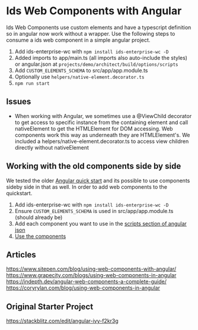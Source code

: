 # Ids Web Components with Angular

Ids Web Components use custom elements and have a typescript definition so in angular now work without a wrapper. Use the following steps to consume a ids web component in a simple angular project.

1. Add ids-enterprise-wc with `npm install ids-enterprise-wc -D`
1. Added imports to app/main.ts (all imports also auto-include the styles) or angular.json at `projects/demo/architect/build/options/scripts`
1. Add `CUSTOM_ELEMENTS_SCHEMA` to src/app/app.module.ts
1. Optionally use `helpers/native-element.decorator.ts`
1. `npm run start`

## Issues

- When working with Angular, we sometimes use a @ViewChild decorator to get access to specific instance from the containing element and call nativeElement to get the HTMLElement for DOM accessing. Web components work this way as underneath they are HTMLElement's. We included a helpers/native-element.decorator.ts to access view children directly without nativeElement

## Working with the old components side by side

We tested the older [Angular quick start](https://github.com/infor-design/enterprise-ng-quickstart) and its possible to use components sideby side in that as well. In order to add web components to the quickstart.

1. Add ids-enterprise-wc with `npm install ids-enterprise-wc -D`
1. Ensure `CUSTOM_ELEMENTS_SCHEMA` is used in src/app/app.module.ts (should already be)
1. Add each component you want to use in the [scripts section of angular json](https://github.com/infor-design/enterprise-ng-quickstart/blob/main/angular.json#L46-L47)
1. [Use the components](https://github.com/infor-design/enterprise-ng-quickstart/blob/main/src/app/app.component.html#L24)

## Articles

https://www.sitepen.com/blog/using-web-components-with-angular/
https://www.grapecity.com/blogs/using-web-components-in-angular
https://indepth.dev/angular-web-components-a-complete-guide/
https://coryrylan.com/blog/using-web-components-in-angular

## Original Starter Project

https://stackblitz.com/edit/angular-ivy-f2kr3g
